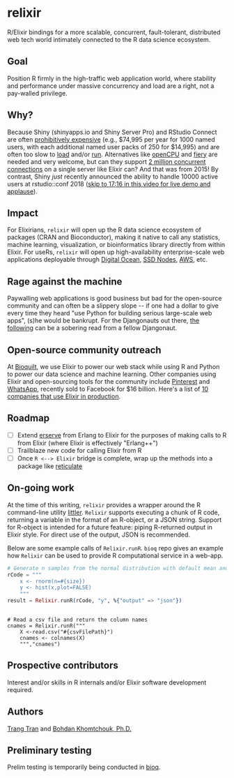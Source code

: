 # relixir
R/Elixir bindings for a more scalable, concurrent, fault-tolerant, distributed web tech world intimately connected to the R data science ecosystem.

## Goal
Position R firmly in the high-traffic web application world, where stability and performance under massive concurrency and load are a right, not a pay-walled privilege.  

## Why?
Because Shiny (shinyapps.io and Shiny Server Pro) and RStudio Connect are often [prohibitively expensive](https://www.rstudio.com/pricing/) (e.g., $74,995 per year for 1000 named users, with each additional named user packs of 250 for $14,995) and are often too slow to [load](https://community.rstudio.com/t/improving-shiny-app-loading-speed/5126) and/or [run](https://support.rstudio.com/hc/en-us/articles/115000171848-Why-are-my-Shiny-apps-are-running-slowly-).  Alternatives like [openCPU](https://github.com/opencpu/opencpu) and [fiery](https://github.com/thomasp85/fiery) are needed and very welcome, but can they support [2 million concurrent connections](http://phoenixframework.org/blog/the-road-to-2-million-websocket-connections) on a single server like Elixir can?  And that was from 2015!  By contrast, Shiny _just_ recently announced the ability to handle 10000 active users at rstudio::conf 2018 ([skip to 17:16 in this video for live demo and applause](https://www.rstudio.com/resources/videos/scaling-shiny/)).  

## Impact
For Elixirians, `relixir` will open up the R data science ecosystem of packages (CRAN and Bioconductor), making it native to call any statistics, machine learning, visualization, or bioinformatics library directly from within Elixir.  For useRs, `relixir` will open up high-availability enterprise-scale web applications deployable through [Digital Ocean](https://www.digitalocean.com), [SSD Nodes](https://www.ssdnodes.com), [AWS](https://aws.amazon.com), etc.  

## Rage against the machine
Paywalling web applications is good business but bad for the open-source community and can often be a slippery slope -- if one had a dollar to give every time they heard "use Python for building serious large-scale web apps", (s)he would be bankrupt.  For the Djangonauts out there, [the following](https://cheesecakelabs.com/blog/phoenix-framework-guide-django-programmers/) can be a sobering read from a fellow Djangonaut.

## Open-source community outreach
At [Bioquilt](http://www.bioquilt.com), we use Elixir to power our web stack while using R and Python to power our data science and machine learning.  Other companies using Elixir and open-sourcing tools for the community include [Pinterest](https://venturebeat.com/2015/12/18/pinterest-elixir/) and [WhatsApp](https://www.wired.com/2015/09/whatsapp-serves-900-million-users-50-engineers/), recently sold to Facebook for $16 billion.  Here's a list of [10 companies that use Elixir in production](https://www.netguru.co/blog/10-companies-use-elixir).  

## Roadmap
- [ ] Extend [erserve](https://github.com/del/erserve) from Erlang to Elixir for the purposes of making calls to R from Elixir (where Elixir is effectively "Erlang++")
- [ ] Trailblaze new code for calling Elixir from R
- [ ] Once `R <--> Elixir` bridge is complete, wrap up the methods into a package like [reticulate](https://github.com/rstudio/reticulate) 

## On-going work

At the time of this writing, `relixir` provides a wrapper around the R command-line utility [littler](http://dirk.eddelbuettel.com/code/littler.html).
`Relixir` supports executing a chunk of R code, returning a variable in the format of an R-object, or a JSON string. Support for R-object is intended for a future feature: piping R-returned output in Elixir style. For direct use of the output, JSON is recommended.

Below are some example calls of `Relixir.runR`. `bioq` repo gives an example how `Relixir` can be used to provide R computational service in a web-app.

```elixir
# Generate n samples from the normal distribution with default mean and sd, return a histogram in JSON format
rCode = """
    x <- rnorm(n=#{size})
    y <- hist(x,plot=FALSE)
    """
result = Relixir.runR(rCode, "y", %{"output" => "json"})
    
```

```relixir
# Read a csv file and return the column names
cnames = Relixir.runR("""
    X <-read.csv("#{csvFilePath}")
    cnames <- colnames(X)
    ""","cnames")
```


## Prospective contributors
Interest and/or skills in R internals and/or Elixir software development required.  

## Authors
[Trang Tran](https://github.com/ttdtrang) and [Bohdan Khomtchouk, Ph.D.](https://github.com/Bohdan-Khomtchouk)

## Preliminary testing
Prelim testing is temporarily being conducted in [bioq](https://github.com/Bioquilt/bioq).
